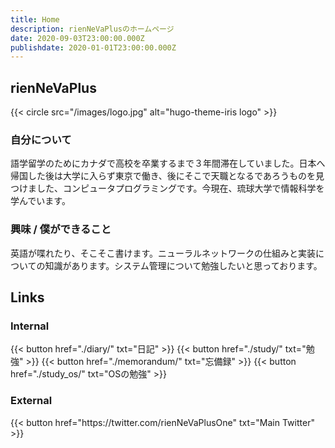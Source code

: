 ```yaml
---
title: Home
description: rienNeVaPlusのホームページ
date: 2020-09-03T23:00:00.000Z
publishdate: 2020-01-01T23:00:00.000Z
---
```


## rienNeVaPlus

{{< circle src="/images/logo.jpg" alt="hugo-theme-iris logo" >}}

### 自分について
語学留学のためにカナダで高校を卒業するまで３年間滞在していました。日本へ帰国した後は大学に入らず東京で働き、後にそこで天職となるであろうものを見つけました、コンピュータプログラミングです。今現在、琉球大学で情報科学を学んでいます。

### 興味 / 僕ができること
英語が喋れたり、そこそこ書けます。ニューラルネットワークの仕組みと実装についての知識があります。システム管理について勉強したいと思っております。

## Links

### Internal

<div class="buttons">
  {{< button href="./diary/" txt="日記" >}}
  {{< button href="./study/" txt="勉強" >}}
  {{< button href="./memorandum/" txt="忘備録" >}}
  {{< button href="./study_os/" txt="OSの勉強" >}}
</div>

### External

<div class="buttons">
  {{< button href="https://twitter.com/rienNeVaPlusOne" txt="Main Twitter" >}}
</div>

<!-- Internal References -->
<!-- External References -->

